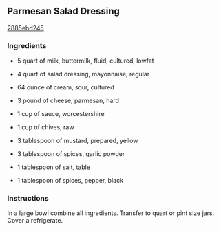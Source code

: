 ## Parmesan Salad Dressing

[2885ebd245](http://www.food.com/recipe/parmesan-salad-dressing-319062)

### Ingredients

 - 5 quart of milk, buttermilk, fluid, cultured, lowfat

 - 4 quart of salad dressing, mayonnaise, regular

 - 64 ounce of cream, sour, cultured

 - 3 pound of cheese, parmesan, hard

 - 1 cup of sauce, worcestershire

 - 1 cup of chives, raw

 - 3 tablespoon of mustard, prepared, yellow

 - 3 tablespoon of spices, garlic powder

 - 1 tablespoon of salt, table

 - 1 tablespoon of spices, pepper, black

### Instructions

In a large bowl combine all ingredients. Transfer to quart or pint size jars. Cover a refrigerate.